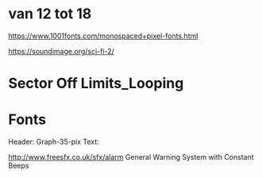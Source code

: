 # van 12 tot 18

https://www.1001fonts.com/monospaced+pixel-fonts.html

https://soundimage.org/sci-fi-2/
# Sector Off Limits_Looping

# Fonts
Header: Graph-35-pix
Text: 



http://www.freesfx.co.uk/sfx/alarm
General Warning System with Constant Beeps